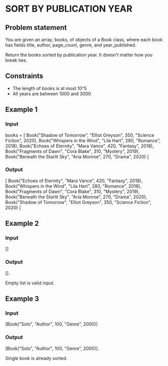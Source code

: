 # SORT BY PUBLICATION YEAR

## Problem statement

You are given an array, books, of objects of a Book class, where each book has fields title, author, page_count, genre,
and year_published.

Return the books sorted by publication year. It doesn't matter how you break ties.

## Constraints

- The length of books is at most 10^5
- All years are between 1000 and 3000

## Example 1

### Input

books = [
Book("Shadow of Tomorrow", "Elliot Greyson", 350, "Science Fiction", 2020),
Book("Whispers in the Wind", "Lila Hart", 280, "Romance", 2018),
Book("Echoes of Eternity", "Mara Vance", 420, "Fantasy", 2018),
Book("Fragments of Dawn", "Cora Blake", 310, "Mystery", 2019),
Book("Beneath the Starlit Sky", "Aria Monroe", 270, "Drama", 2020)
]

### Output

[
Book("Echoes of Eternity", "Mara Vance", 420, "Fantasy", 2018),
Book("Whispers in the Wind", "Lila Hart", 280, "Romance", 2018),
Book("Fragments of Dawn", "Cora Blake", 310, "Mystery", 2019),
Book("Beneath the Starlit Sky", "Aria Monroe", 270, "Drama", 2020),
Book("Shadow of Tomorrow", "Elliot Greyson", 350, "Science Fiction", 2020)
]

## Example 2

### Input

[]

### Output

[].

Empty list is valid input.

## Example 3

### Input

[Book("Solo", "Author", 100, "Genre", 2000)]

### Output

[Book("Solo", "Author", 100, "Genre", 2000)].

Single book is already
sorted.